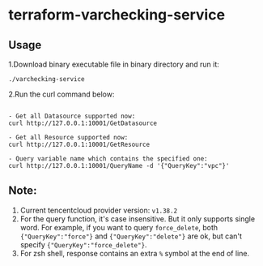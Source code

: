 # terraform-varchecking-service

## Usage
1.Download binary executable file in binary directory and run it:

`./varchecking-service` 

2.Run the curl command below:

```

- Get all Datasource supported now:
curl http://127.0.0.1:10001/GetDatasource

- Get all Resource supported now:
curl http://127.0.0.1:10001/GetResource

- Query variable name which contains the specified one:
curl http://127.0.0.1:10001/QueryName -d '{"QueryKey":"vpc"}'

```

## Note:
1. Current tencentcloud provider version: `v1.38.2`
2. For the query function, it's case insensitive. But it only supports single word. 
For example, if you want to query `force_delete`, both `{"QueryKey":"force"}` and 
`{"QueryKey":"delete"}` are ok, but can't specify `{"QueryKey":"force_delete"}`.
3. For zsh shell, response contains an extra `%` symbol at the end of line.

